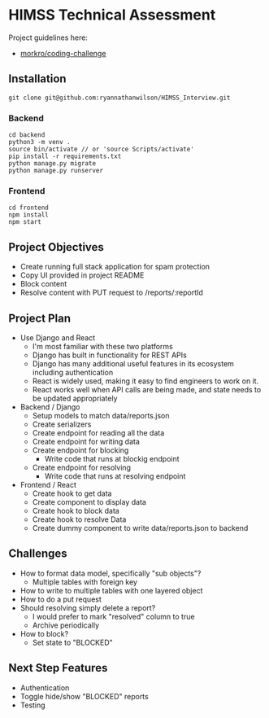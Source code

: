 # HIMSS Technical Assessment

Project guidelines here:
- [morkro/coding-challenge](https://github.com/morkro/coding-challenge)

## Installation
```
git clone git@github.com:ryannathanwilson/HIMSS_Interview.git
```

### Backend
```
cd backend
python3 -m venv .
source bin/activate // or 'source Scripts/activate'
pip install -r requirements.txt
python manage.py migrate
python manage.py runserver
```

### Frontend
```
cd frontend
npm install
npm start
```

## Project Objectives
- Create running full stack application for spam protection
- Copy UI provided in project README
- Block content
- Resolve content with PUT request to /reports/:reportId

## Project Plan
- Use Django and React
    - I'm most familiar with these two platforms
    - Django has built in functionality for REST APIs
    - Django has many additional useful features in its ecosystem including authentication
    - React is widely used, making it easy to find engineers to work on it.
    - React works well when API calls are being made, and state needs to be updated appropriately
- Backend / Django
    - Setup models to match data/reports.json
    - Create serializers
    - Create endpoint for reading all the data
    - Create endpoint for writing data
    - Create endpoint for blocking
        - Write code that runs at blockig endpoint
    - Create endpoint for resolving
        - Write code that runs at resolving endpoint
- Frontend / React
    - Create hook to get data
    - Create component to display data
    - Create hook to block data
    - Create hook to resolve Data
    - Create dummy component to write data/reports.json to backend

## Challenges
- How to format data model, specifically "sub objects"?
	- Multiple tables with foreign key
- How to write to multiple tables with one layered object
- How to do a put request
- Should resolving simply delete a report?
    - I would prefer to mark "resolved" column to true
    - Archive periodically
- How to block?
    - Set state to "BLOCKED"

## Next Step Features
- Authentication
- Toggle hide/show "BLOCKED" reports
- Testing

